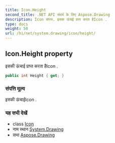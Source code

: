 ```yaml
---
title: Icon.Height
second_title: .NET API संदर्भ के लिए Aspose.Drawing
description: Icon संपत्त. इसक ऊंचई प्रप्त करत हैIcon .
type: docs
weight: 50
url: /hi/net/system.drawing/icon/height/
---
```

## Icon.Height property

इसकी ऊंचाई प्राप्त करता हैIcon .

```csharp
public int Height { get; }
```

### संपत्ति मूल्य

इसकी ऊंचाईIcon .

### यह सभी देखें

* class [Icon](../)
* नाम स्थान [System.Drawing](../../icon/)
* सभा [Aspose.Drawing](../../../)


